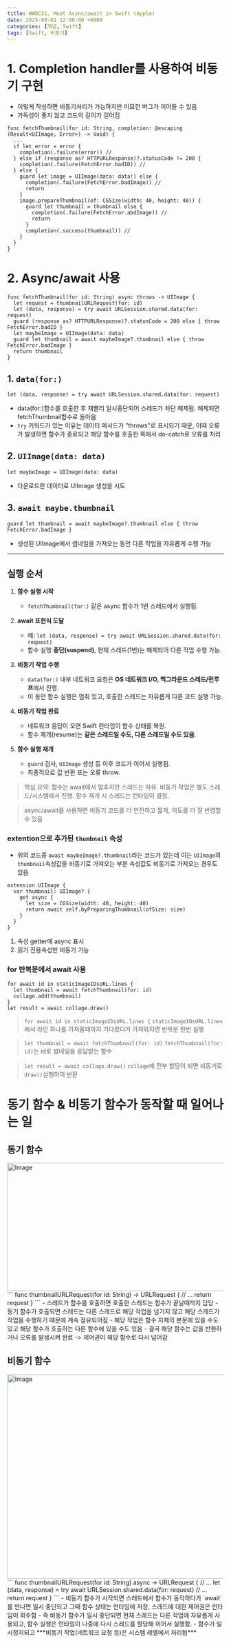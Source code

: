 ```yaml
---
title: WWDC21, Meet Async/await in Swift (Apple)
date: 2025-09-01 12:00:00 +0900
categories: [개념, Swift]
tags: [Swift, 비동기]
---
```


# 1. Completion handler를 사용하여 비동기 구현
- 이렇게 작성하면 비동기처리가 가능하지만 미묘한 버그가 끼어들 수 있음
- 가독성이 좋지 않고 코드의 길이가 길어짐
```
func fetchThumbnail(for id: String, completion: @escaping (Result<UIImage, Error>) -> Void) {
  ...
  if let error = error {
    completion(.failure(error)) //
  } else if (response as? HTTPURLResponse)?.statusCode != 200 {
    completion(.failure(FetchError.badID)) //
  } else {
    guard let image = UIImage(data: data!) else {
      completion(.failure(FetchError.badImage)) //
      return
    }
    image.prepareThumbnail(of: CGSize(width: 40, height: 40)) {
      guard let thumbnail = thumbnail else {
        completion(.failure(FetchError.abdImage)) //
        return
      }
      completion(.success(thumbnail)) //
    }
  }
}
```

# 2. Async/await 사용
```
func fetchThumbnail(for id: String) async throws -> UIImage {
  let request = thumbnailURLRequest(for: id)
  let (data, response) = try await URLSession.shared.data(for: request)
  guard (response as? HTTPURLResponse)?.statusCode = 200 else { throw FetchError.badID }
  let maybeImage = UIImage(data: data)
  guard let thumbnail = await maybeImage?.thumbnail else { throw FetchError.badImage }
  return thumbnail
}
```

## 1. `data(for:)`
```
let (data, response) = try await URLSession.shared.data(for: request)
```
- data(for:)함수를 호출한 후 재빨리 일시중단되어 스레드가 차단 해제됨. 해제되면 fetchThumbnail함수로 돌아옴
- `try` 키워드가 있는 이유는 데이터 메서드가 "throws"로 표시되기 때문, 이때 오류가 발생하면 함수가 종료되고 해당 함수를 호출한 쪽에서 do-catch로 오류를 처리

## 2. `UIImage(data: data)`
```
let maybeImage = UIImage(data: data)
```
- 다운로드한 데이터로 UIImage 생성을 시도

## 3. `await maybe.thumbnail`
```
guard let thumbnail = await maybeImage?.thumbnail else { throw FetchError.badImage }
```
- 생성된 UIImage에서 썸네일을 가져오는 동안 다른 작업을 자유롭게 수행 가능

---

## 실행 순서

1. **함수 실행 시작**

   * `fetchThumbnail(for:)` 같은 async 함수가 1번 스레드에서 실행됨.

2. **await 표현식 도달**

   * 예: `let (data, response) = try await URLSession.shared.data(for: request)`
   * 함수 실행 **중단(suspend)**, 현재 스레드(1번)는 해제되어 다른 작업 수행 가능.

3. **비동기 작업 수행**

   * `data(for:)` 내부 네트워크 요청은 **OS 네트워크 I/O, 백그라운드 스레드/런루프**에서 진행.
   * 이 동안 함수 실행은 멈춰 있고, 호출한 스레드는 자유롭게 다른 코드 실행 가능.

4. **비동기 작업 완료**

   * 네트워크 응답이 오면 Swift 런타임이 함수 상태를 복원.
   * 함수 재개(resume)는 **같은 스레드일 수도, 다른 스레드일 수도 있음**.

5. **함수 실행 재개**

   * `guard` 검사, `UIImage` 생성 등 이후 코드가 이어서 실행됨.
   * 최종적으로 값 반환 또는 오류 throw.

> 핵심 요약:
> 함수는 await에서 멈추지만 스레드는 자유.
> 비동기 작업은 별도 스레드/시스템에서 진행.
> 함수 재개 시 스레드는 런타임이 결정.


> async/await를 사용하면 비동기 코드를 더 안전하고 짧게, 의도를 더 잘 반영할 수 있음


### extention으로 추가된 `thumbnail` 속성
- 위의 코드중 `await maybeImage?.thumbnail`라는 코드가 있는데 이는 `UIImage`의 `thumbnail`속성값을 비동기로 가져오는 부분
속성값도 비동기로 가져오는 경우도 있음

```
extension UIImage {
  var thumbnail: UIImage? {
    get async {
      let size = CGSize(width: 40, height: 40)
      return await self.byPreparingThumbnail(ofSize: size)
    }
  }
}
```

1. 속성 getter에 async 표시
2. 읽기 전용속성만 비동기 가능



### for 반복문에서 await 사용
```
for await id in staticImageIDsURL.lines {
  let thumbnail = await fetchThumbnail(for: id)
  collage.add(thumbnail)
}
let result = await collage.draw()
```

> `for await id in staticImageIDsURL.lines {`
> `staticImageIDsURL.lines`에서 라인 하나를 가져올때까지 기다렸다가 가져와지면 반복문 한번 실행

> `let thumbnail = await fetchThumbnail(for: id)`
> `fetchThumbnail(for: id)`는 id로 썸네일을 응답받는 함수

> `let result = await collage.draw()`
> `collage`에 전부 할당이 되면 비동기로 `draw()`실행하여 반환


# 동기 함수 & 비동기 함수가 동작할 때 일어나는 일

## 동기 함수
<img width="1722" height="297" alt="Image" src="https://github.com/user-attachments/assets/b9027db0-4d3a-4847-af27-c617cdec3703" />
```
func thumbnailURLRequest(for id: String) -> URLRequest {
  // ...
  return request
}
```
- 스레드가 함수를 호출하면 호출한 스레드는 함수가 끝날때까지 담당
- 동기 함수가 호출되면 스레드는 다른 스레드로 해당 작업을 넘기지 않고 해당 스레드가 작업을 수행하기 때문에 계속 점유되어짐
- 해당 작업은 함수 자체의 본문에 있을 수도 있고 해당 함수가 호출하는 다른 함수에 있을 수도 있음
- 결국 해당 함수는 값을 반환하거나 오류를 발생시켜 완료 -> 제어권이 해당 함수로 다시 넘어감


## 비동기 함수
<img width="1603" height="474" alt="Image" src="https://github.com/user-attachments/assets/3a7800de-3f30-46ad-8ad1-a7e3f885f8aa" />
```
func thumbnailURLRequest(for id: String) async -> URLRequest {
  // ...
  let (data, response) = try await URLSession.shared.data(for: request)
  // ...
  return request
}
```
- 비동기 함수가 시작되면 스레드에서 함수가 동작하다가 `await`를 만나면 일시 중단되고 그때 함수 상태는 런타임에 저장, 스레드에 대한 제어권은 런타임이 회수함
- 즉 비동기 함수가 일시 중단되면 현재 스레드는 다른 작업에 자유롭게 사용되고, 함수 실행은 런타임이 나중에 다시 스레드를 할당해 이어서 실행함.
- 함수가 일시정지되고 ***비동기 작업(네트워크 요청 등)은 시스템 레벨에서 처리됨***















